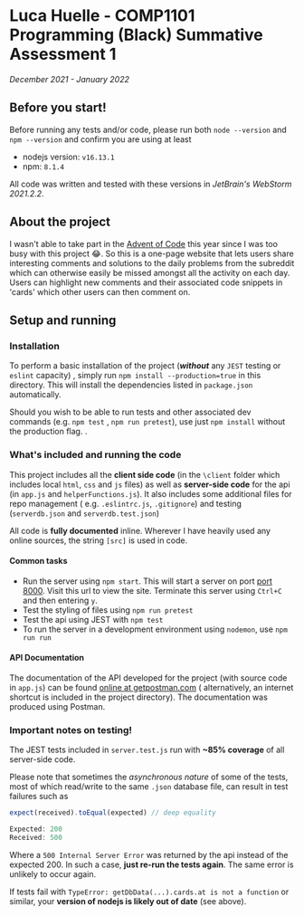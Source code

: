 # Luca Huelle - COMP1101 Programming (Black) Summative Assessment 1

_December 2021 - January 2022_

## Before you start!

Before running any tests and/or code, please run both `node --version` and `npm --version` and
confirm you are using at least

- nodejs version: `v16.13.1`
- npm: `8.1.4`

All code was written and tested with these versions in _JetBrain's WebStorm 2021.2.2_.

## About the project

I wasn't able to take part in the [Advent of Code](https://adventofcode.com/) this year since I was
too busy with this project 😂. So this is a one-page website that lets users share interesting
comments and solutions to the daily problems from the subreddit which can otherwise easily be missed
amongst all the activity on each day. Users can highlight new comments and their associated code
snippets in 'cards' which other users can then comment on.

## Setup and running

### Installation

To perform a basic installation of the project (**_without_** any `JEST` testing or `eslint`
capacity)
, simply run `npm install --production=true` in this directory. This will install the dependencies
listed in `package.json` automatically.

Should you wish to be able to run tests and other associated dev commands (e.g. `npm test`
, `npm run pretest`), use just `npm install` without the production flag. .

### What's included and running the code

This project includes all the **client side code** (in the `\client` folder which includes
local `html`, `css` and `js` files) as well as **server-side code** for the api (in `app.js`
and `helperFunctions.js`). It also includes some additional files for repo management (
e.g. `.eslintrc.js`, `.gitignore`) and testing (`serverdb.json` and `serverdb.test.json`)

All code is **fully documented** inline. Wherever I have heavily used any online sources, the
string `[src]` is used in code.

#### Common tasks

- Run the server using `npm start`. This will start a server on
  port [port 8000](http://localhost:8000/). Visit this url to view the site. Terminate this server
  using `Ctrl+C` and then entering `y`.
- Test the styling of files using `npm run pretest`
- Test the api using JEST with `npm test`
- To run the server in a development environment using `nodemon`, use `npm run run`

#### API Documentation

The documentation of the API developed for the project (with source code in `app.js`) can be found
[online at getpostman.com](https://documenter.getpostman.com/view/17830357/UVXnGETR) (
alternatively, an internet shortcut is included in the project directory). The documentation was
produced using Postman.

### Important notes on testing!

The JEST tests included in `server.test.js` run with **~85% coverage** of all server-side code.

Please note that sometimes the _asynchronous nature_ of some of the tests, most of which read/write
to the same `.json` database file, can result in test failures such as

```js
expect(received).toEqual(expected) // deep equality

Expected: 200
Received: 500
```

Where a `500 Internal Server Error` was returned by the api instead of the expected 200. In such a
case, **just re-run the tests again**. The same error is unlikely to occur again.

If tests fail with `TypeError: getDbData(...).cards.at is not a function` or similar, your **version
of nodejs is likely out of date** (see above).
